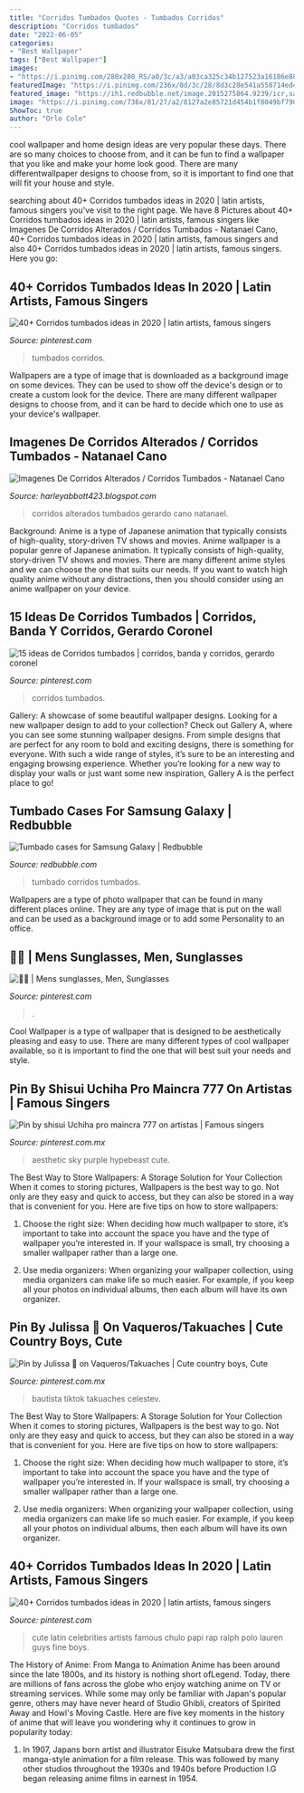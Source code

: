 ```yaml
---
title: "Corridos Tumbados Quotes - Tumbados Corridos"
description: "Corridos tumbados"
date: "2022-06-05"
categories:
- "Best Wallpaper"
tags: ["Best Wallpaper"]
images:
- "https://i.pinimg.com/280x280_RS/a0/3c/a3/a03ca325c34b127523a16186e8823440.jpg"
featuredImage: "https://i.pinimg.com/236x/8d/3c/28/8d3c28e541a558714ed4bcbe3a98f2b4.jpg"
featured_image: "https://ih1.redbubble.net/image.2015275864.9239/icr,samsung_galaxy_s21_soft,back,a,x600-pad,600x600,f8f8f8.jpg"
image: "https://i.pinimg.com/736x/81/27/a2/8127a2e85721d454b1f8049bf7900329.jpg"
ShowToc: true
author: "Orlo Cole"
---
```



cool wallpaper and home design ideas are very popular these days. There are so many choices to choose from, and it can be fun to find a wallpaper that you like and make your home look good. There are many differentwallpaper designs to choose from, so it is important to find one that will fit your house and style.

	

		
searching about 40+ Corridos tumbados ideas in 2020 | latin artists, famous singers you've visit to the right page. We have 8 Pictures about 40+ Corridos tumbados ideas in 2020 | latin artists, famous singers like Imagenes De Corridos Alterados / Corridos Tumbados - Natanael Cano, 40+ Corridos tumbados ideas in 2020 | latin artists, famous singers and also 40+ Corridos tumbados ideas in 2020 | latin artists, famous singers. Here you go:
		
    
## 40+ Corridos Tumbados Ideas In 2020 | Latin Artists, Famous Singers

<img loading=lazy src="https://i.pinimg.com/236x/8d/3c/28/8d3c28e541a558714ed4bcbe3a98f2b4.jpg" onerror="this.onerror=null;this.src='https://tse3.mm.bing.net/th?id=OIP.Jo-TFVCw3_8Z-tD8-zXergAAAA&amp;pid=15.1';" alt="40+ Corridos tumbados ideas in 2020 | latin artists, famous singers">

_Source: pinterest.com_

>tumbados corridos. 

	

Wallpapers are a type of image that is downloaded as a background image on some devices. They can be used to show off the device's design or to create a custom look for the device. There are many different wallpaper designs to choose from, and it can be hard to decide which one to use as your device's wallpaper.

    
## Imagenes De Corridos Alterados / Corridos Tumbados - Natanael Cano

<img loading=lazy src="https://i.pinimg.com/736x/f3/35/60/f33560e621c0b47b190165c82ff4ae4d--mexican-problems-del-records.jpg" onerror="this.onerror=null;this.src='https://tse1.mm.bing.net/th?id=OIP.z0xaNxlhDHuFc12BeapV-gHaFj&amp;pid=15.1';" alt="Imagenes De Corridos Alterados / Corridos Tumbados - Natanael Cano">

_Source: harleyabbott423.blogspot.com_

>corridos alterados tumbados gerardo cano natanael. 

	

Background: Anime is a type of Japanese animation that typically consists of high-quality, story-driven TV shows and movies.
Anime wallpaper is a popular genre of Japanese animation. It typically consists of high-quality, story-driven TV shows and movies. There are many different anime styles and we can choose the one that suits our needs. If you want to watch high quality anime without any distractions, then you should consider using an anime wallpaper on your device.

    
## 15 Ideas De Corridos Tumbados | Corridos, Banda Y Corridos, Gerardo Coronel

<img loading=lazy src="https://i.pinimg.com/280x280_RS/a0/3c/a3/a03ca325c34b127523a16186e8823440.jpg" onerror="this.onerror=null;this.src='https://tse4.mm.bing.net/th?id=OIP.0i0JPVgzATIYTl5mB-NnDQAAAA&amp;pid=15.1';" alt="15 ideas de Corridos tumbados | corridos, banda y corridos, gerardo coronel">

_Source: pinterest.com_

>corridos tumbados. 

	

Gallery: A showcase of some beautiful wallpaper designs.
Looking for a new wallpaper design to add to your collection? Check out Gallery A, where you can see some stunning wallpaper designs. From simple designs that are perfect for any room to bold and exciting designs, there is something for everyone. With such a wide range of styles, it’s sure to be an interesting and engaging browsing experience. Whether you’re looking for a new way to display your walls or just want some new inspiration, Gallery A is the perfect place to go!





	
	
    
## Tumbado Cases For Samsung Galaxy | Redbubble

<img loading=lazy src="https://ih1.redbubble.net/image.2015275864.9239/icr,samsung_galaxy_s21_soft,back,a,x600-pad,600x600,f8f8f8.jpg" onerror="this.onerror=null;this.src='https://tse3.mm.bing.net/th?id=OIP.HzYIacSHdyOm9iXL_4ToGgHaHa&amp;pid=15.1';" alt="Tumbado cases for Samsung Galaxy | Redbubble">

_Source: redbubble.com_

>tumbado corridos tumbados. 

	



Wallpapers are a type of photo wallpaper that can be found in many different places online. They are any type of image that is put on the wall and can be used as a background image or to add some Personality to an office.

    
## ️🥀👀 | Mens Sunglasses, Men, Sunglasses

<img loading=lazy src="https://i.pinimg.com/originals/e9/f8/55/e9f85569c60b4afec9f4065ebd4adfa1.jpg" onerror="this.onerror=null;this.src='https://tse3.mm.bing.net/th?id=OIP.y3jjuJ5Juv_Rjj-LgYMWegHaHD&amp;pid=15.1';" alt="️🥀👀 | Mens sunglasses, Men, Sunglasses">

_Source: pinterest.com_

>. 

	

Cool Wallpaper is a type of wallpaper that is designed to be aesthetically pleasing and easy to use. There are many different types of cool wallpaper available, so it is important to find the one that will best suit your needs and style.

    
## Pin By Shisui Uchiha Pro Maincra 777 On Artistas | Famous Singers

<img loading=lazy src="https://i.pinimg.com/736x/81/27/a2/8127a2e85721d454b1f8049bf7900329.jpg" onerror="this.onerror=null;this.src='https://tse4.mm.bing.net/th?id=OIP.1kL9FVQihF2AWxryhUs8yAAAAA&amp;pid=15.1';" alt="Pin by shisui Uchiha pro maincra 777 on artistas | Famous singers">

_Source: pinterest.com.mx_

>aesthetic sky purple hypebeast cute. 

	

The Best Way to Store Wallpapers: A Storage Solution for Your Collection
When it comes to storing pictures, Wallpapers is the best way to go. Not only are they easy and quick to access, but they can also be stored in a way that is convenient for you. Here are five tips on how to store wallpapers:
1) Choose the right size: When deciding how much wallpaper to store, it’s important to take into account the space you have and the type of wallpaper you’re interested in. If your wallspace is small, try choosing a smaller wallpaper rather than a large one.

2) Use media organizers: When organizing your wallpaper collection, using media organizers can make life so much easier. For example, if you keep all your photos on individual albums, then each album will have its own organizer.

    
## Pin By Julissa 🦋 On Vaqueros/Takuaches | Cute Country Boys, Cute

<img loading=lazy src="https://i.pinimg.com/736x/77/53/e8/7753e8144b87617cc8d2398e9dbc65d6.jpg" onerror="this.onerror=null;this.src='https://tse1.mm.bing.net/th?id=OIP.SXkzeN_GK0WmFCNdrOa8GQHaLV&amp;pid=15.1';" alt="Pin by Julissa 🦋 on Vaqueros/Takuaches | Cute country boys, Cute">

_Source: pinterest.com.mx_

>bautista tiktok takuaches celestev. 

	

The Best Way to Store Wallpapers: A Storage Solution for Your Collection
When it comes to storing pictures, Wallpapers is the best way to go. Not only are they easy and quick to access, but they can also be stored in a way that is convenient for you. Here are five tips on how to store wallpapers:
1) Choose the right size: When deciding how much wallpaper to store, it’s important to take into account the space you have and the type of wallpaper you’re interested in. If your wallspace is small, try choosing a smaller wallpaper rather than a large one.

2) Use media organizers: When organizing your wallpaper collection, using media organizers can make life so much easier. For example, if you keep all your photos on individual albums, then each album will have its own organizer.

    
## 40+ Corridos Tumbados Ideas In 2020 | Latin Artists, Famous Singers

<img loading=lazy src="https://i.pinimg.com/236x/55/ef/d2/55efd213254587db760d6aaac6a8e4eb.jpg" onerror="this.onerror=null;this.src='https://tse2.mm.bing.net/th?id=OIP.EcT7Z8Ra69NzRqdNolg21AAAAA&amp;pid=15.1';" alt="40+ Corridos tumbados ideas in 2020 | latin artists, famous singers">

_Source: pinterest.com_

>cute latin celebrities artists famous chulo papi rap ralph polo lauren guys fine boys. 

	

The History of Anime: From Manga to Animation
Anime has been around since the late 1800s, and its history is nothing short ofLegend. Today, there are millions of fans across the globe who enjoy watching anime on TV or streaming services. While some may only be familiar with Japan's popular genre, others may have never heard of Studio Ghibli, creators of Spirited Away and Howl's Moving Castle. Here are five key moments in the history of anime that will leave you wondering why it continues to grow in popularity today:
1) In 1907, Japans born artist and illustrator Eisuke Matsubara drew the first manga-style animation for a film release. This was followed by many other studios throughout the 1930s and 1940s before Production I.G began releasing anime films in earnest in 1954.

